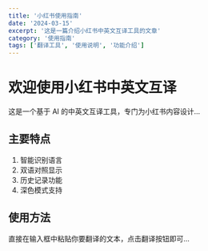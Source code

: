 ```yaml
---
title: '小红书使用指南'
date: '2024-03-15'
excerpt: '这是一篇介绍小红书中英文互译工具的文章'
category: '使用指南'
tags: ['翻译工具', '使用说明', '功能介绍']
---
```


# 欢迎使用小红书中英文互译

这是一个基于 AI 的中英文互译工具，专门为小红书内容设计...

## 主要特点

1. 智能识别语言
2. 双语对照显示
3. 历史记录功能
4. 深色模式支持

## 使用方法

直接在输入框中粘贴你要翻译的文本，点击翻译按钮即可... 